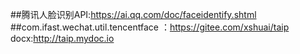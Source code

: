 


##腾讯人脸识别API:https://ai.qq.com/doc/faceidentify.shtml
##com.ifast.wechat.util.tencentface ：https://gitee.com/xshuai/taip   docx:http://taip.mydoc.io